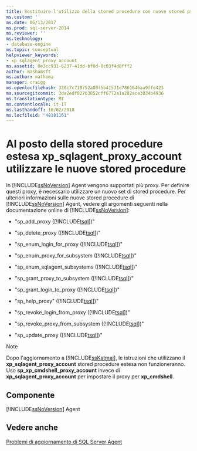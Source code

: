 ```yaml
---
title: Sostituire l'utilizzo della stored procedure con nuove stored procedure estesa xp_sqlagent_proxy_account | Microsoft Docs
ms.custom: ''
ms.date: 06/13/2017
ms.prod: sql-server-2014
ms.reviewer: ''
ms.technology:
- database-engine
ms.topic: conceptual
helpviewer_keywords:
- xp_sqlagent_proxy_account
ms.assetid: 0e3cc931-6237-41dd-bf0d-0c03f4d8fff2
author: mashamsft
ms.author: mathoma
manager: craigg
ms.openlocfilehash: 320c7c719752a08f5b41531d7861646aa9ffe423
ms.sourcegitcommit: 3da2edf82763852cff6772a1a282ace3034b4936
ms.translationtype: MT
ms.contentlocale: it-IT
ms.lasthandoff: 10/02/2018
ms.locfileid: "48181161"
---
```

# <a name="replace-usage-of-the-xpsqlagentproxyaccount-extended-stored-procedure-with-new-stored-procedures"></a>Al posto della stored procedure estesa xp_sqlagent_proxy_account utilizzare le nuove stored procedure
  In [!INCLUDE[ssNoVersion](../../includes/ssnoversion-md.md)] Agent vengono supportati più proxy. Per definire questi proxy, è necessario utilizzare un nuovo set di stored procedure. Per ulteriori informazioni sulle nuove stored procedure di [!INCLUDE[ssNoVersion](../../includes/ssnoversion-md.md)] Agent, vedere gli argomenti seguenti nella documentazione online di [!INCLUDE[ssNoVersion](../../includes/ssnoversion-md.md)]:  
  
-   "sp_add_proxy ([!INCLUDE[tsql](../../includes/tsql-md.md)])"  
  
-   "sp_delete_proxy ([!INCLUDE[tsql](../../includes/tsql-md.md)])"  
  
-   "sp_enum_login_for_proxy ([!INCLUDE[tsql](../../includes/tsql-md.md)])"  
  
-   "sp_enum_proxy_for_subsystem ([!INCLUDE[tsql](../../includes/tsql-md.md)])"  
  
-   "sp_enum_sqlagent_subsystems ([!INCLUDE[tsql](../../includes/tsql-md.md)])"  
  
-   "sp_grant_proxy_to_subsystem ([!INCLUDE[tsql](../../includes/tsql-md.md)])"  
  
-   "sp_grant_login_to_proxy ([!INCLUDE[tsql](../../includes/tsql-md.md)])"  
  
-   "sp_help_proxy" ([!INCLUDE[tsql](../../includes/tsql-md.md)])"  
  
-   "sp_revoke_login_from_proxy ([!INCLUDE[tsql](../../includes/tsql-md.md)])"  
  
-   "sp_revoke_proxy_from_subsystem ([!INCLUDE[tsql](../../includes/tsql-md.md)])"  
  
-   "sp_update_proxy ([!INCLUDE[tsql](../../includes/tsql-md.md)])"  
  
> [!NOTE]  
>  Dopo l'aggiornamento a [!INCLUDE[ssKatmai](../../includes/sskatmai-md.md)], le istruzioni che utilizzano il **xp_sqlagent_proxy_account** stored procedure estesa non funzioneranno. Uso **sp_xp_cmdshell_proxy_account** invece di **xp_sqlagent_proxy_account** per impostare il proxy per **xp_cmdshell**.  
  
## <a name="component"></a>Componente  
 [!INCLUDE[ssNoVersion](../../includes/ssnoversion-md.md)] Agent  
  
## <a name="see-also"></a>Vedere anche  
 [Problemi di aggiornamento di SQL Server Agent](../../../2014/sql-server/install/sql-server-agent-upgrade-issues.md)  
  
  
